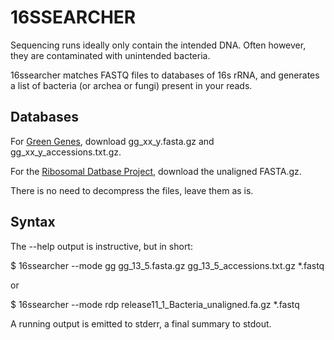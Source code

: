 # 16SSEARCHER

Sequencing runs ideally only contain the intended DNA. Often however, they
are contaminated with unintended bacteria.

16ssearcher matches FASTQ files to databases of 16s rRNA, and generates
a list of bacteria (or archea or fungi) present in your reads.

## Databases
For [Green Genes](http://greengenes.secondgenome.com/downloads), 
download gg_xx_y.fasta.gz and gg_xx_y_accessions.txt.gz.

For the [Ribosomal Datbase Project](http://rdp.cme.msu.edu/), download the
unaligned FASTA.gz.

There is no need to decompress the files, leave them as is.

## Syntax

The --help output is instructive, but in short:

$ 16ssearcher --mode gg gg_13_5.fasta.gz gg_13_5_accessions.txt.gz *.fastq

or

$ 16ssearcher --mode rdp release11_1_Bacteria_unaligned.fa.gz *.fastq

A running output is emitted to stderr, a final summary to stdout.

